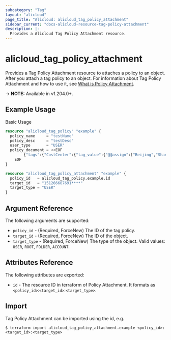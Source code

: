 ```yaml
---
subcategory: "Tag"
layout: "alicloud"
page_title: "Alicloud: alicloud_tag_policy_attachment"
sidebar_current: "docs-alicloud-resource-tag-policy-attachment"
description: |-
  Provides a Alicloud Tag Policy Attachment resource.
---
```


# alicloud\_tag\_policy\_attachment

Provides a Tag Policy Attachment resource to attaches a policy to an object. After you attach a tag policy to an object.
For information about Tag Policy Attachment and how to use it,
see [What is Policy Attachment](https://www.alibabacloud.com/help/en/resource-management/latest/attach-policy).

-> **NOTE:** Available in v1.204.0+.

## Example Usage

Basic Usage

```terraform
resource "alicloud_tag_policy" "example" {
  policy_name     = "testName"
  policy_desc     = "testDesc"
  user_type       = "USER"
  policy_document = <<EOF
		{"tags":{"CostCenter":{"tag_value":{"@@assign":["Beijing","Shanghai"]},"tag_key":{"@@assign":"CostCenter"}}}}
    EOF
}

resource "alicloud_tag_policy_attachment" "example" {
  policy_id   = alicloud_tag_policy.example.id
  target_id   = "151266687691****"
  target_type = "USER"
}
```

## Argument Reference

The following arguments are supported:

* `policy_id` - (Required, ForceNew) The ID of the tag policy.
* `target_id` - (Required, ForceNew) The ID of the object.
* `target_type` - (Required, ForceNew) The type of the object. Valid values: `USER`, `ROOT`, `FOLDER`, `ACCOUNT`.

## Attributes Reference

The following attributes are exported:

* `id` - The resource ID in terraform of Policy Attachment. It formats as `<policy_id>`:`<target_id>`:`<target_type>`.

## Import

Tag Policy Attachment can be imported using the id, e.g.

```shell
$ terraform import alicloud_tag_policy_attachment.example <policy_id>:<target_id>:<target_type>
```